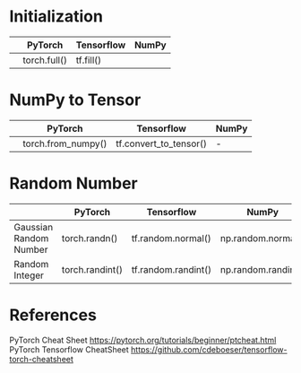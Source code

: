 

# Initialization
|                           |   PyTorch         |     Tensorflow      |        NumPy       | 
|---------------------------|-------------------|---------------------|--------------------|                          
|                           |   torch.full()    |     tf.fill()       |                    |


# NumPy to Tensor

|                           |   PyTorch         |     Tensorflow      |        NumPy         |
|---------------------------|-------------------|---------------------|----------------------|
|                           |  torch.from_numpy() | tf.convert_to_tensor() |  -  |   




# Random Number

|                           |   PyTorch       |     Tensorflow      |        NumPy         |
|---------------------------|-----------------|---------------------|----------------------|
|  Gaussian Random Number   | torch.randn()     | tf.random.normal()    |  np.random.normal()    |
|  Random Integer           | torch.randint()   | tf.random.randint()   |  np.random.randint()   | 




# References


PyTorch Cheat Sheet https://pytorch.org/tutorials/beginner/ptcheat.html
PyTorch Tensorflow CheatSheet  https://github.com/cdeboeser/tensorflow-torch-cheatsheet
